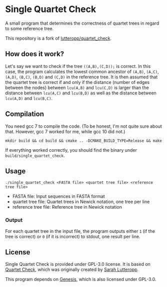 # Single Quartet Check

A small program that determines the correctness of quartet trees in regard to some reference tree.

This repository is a fork of [lutteropp/quartet_check](https://github.com/lutteropp/quartet_check).

## How does it work?

Let's say we want to check if the tree `((A,B),(C,D));` is correct. In this case, the program calculates the lowest common ancestor of `(A,B)`, `(A,C)`, `(A,D)`, `(B,C)`, `(B,D)` and `(C,D)` in the reference tree. It is then assumed that the quartet tree is correct if and only if the distance (number of edges between the nodes) between `lcu(A,B)` and `lcu(C,D)` is larger than the distance between `lcu(A,C)` and `lcu(B,D)` as well as the distance between `lcu(A,D)` and `lcu(B,C)`.

## Compilation

You need gcc 7 to compile the code. (To be honest, I'm not quite sure about that. However, gcc 7 worked for me, while gcc 10 did not.)

```
mkdir build && cd build && cmake .. -DCMAKE_BUILD_TYPE=Release && make
```
If everything worked correctly, you should find the binary under `build/single_quartet_check`.

## Usage

```
./single_quartet_check <FASTA file> <quartet tree file> <reference tree file>
```

- FASTA file: Input sequences in FASTA format
- quartet tree file: Quartet trees in Newick notation, one tree per line
- reference tree file: Reference tree in Newick notation

### Output

For each quartet tree in the input file, the program outputs either `1` (if the tree is correct) or `0` (if it is incorrect) to stdout, one result per line.

## License

Single Quartet Check is provided under GPL-3.0 license. It is based on [Quartet Check](https://github.com/lutteropp/quartet_check), which was originally created by [Sarah Lutteropp](https://github.com/lutteropp).

This program depends on [Genesis](https://github.com/lczech/genesis), which is also licensed under GPL-3.0.
